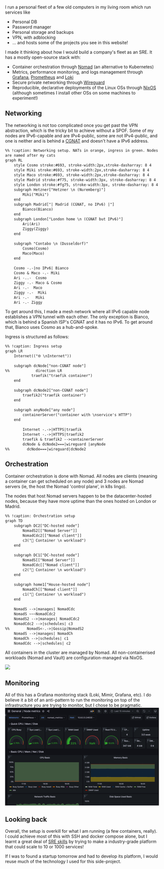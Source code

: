 I run a personal fleet of a few old computers in my living room which run services like
- Personal DB
- Password manager
- Personal storage and backups
- VPN, with adblocking
- ... and hosts some of the projects you see in this website!

I made it thinking about how I would build a company's fleet as an SRE. It has a mostly open-source stack with:
- Container orchestration through [Nomad](https://www.nomadproject.io/) (an alternative to Kubernetes)
- Metrics, performance monitoring, and logs management through [Grafana](https://grafana.net), [Prometheus](https://prometheus.io/docs/introduction/overview/) and [Loki](https://grafana.com/oss/loki/)
- Secure private networking through [Wireguard](https://www.wireguard.com/)
- Reproducible, declarative deployments of the Linux OSs through [NixOS](https://nixos.org/) (although sometimes I install other OSs on some machines to experiment!)


## Networking

The networking is not too complicated once you get past the VPN
abstraction, which is the tricky bit to achieve without a SPOF.
Some of my nodes are IPv6-capable and are IPv4-public, some are not IPv4-public, and one is neither and is behind a [CGNAT](https://en.wikipedia.org/wiki/Carrier-grade_NAT)
and doesn't have a IPv6 address.
```mermaid
%% !caption: Networking setup. NATs in orange, ingress in green. Nodes are named after my cats
graph RL
    style Cosmo stroke:#693, stroke-width:2px,stroke-dasharray: 8 4
    style Miki stroke:#693, stroke-width:2px,stroke-dasharray: 8 4
    style Maco stroke:#693, stroke-width:2px,stroke-dasharray: 8 4
    style Madrid stroke:#f75, stroke-width:3px, stroke-dasharray: 8 4
    style London stroke:#fg75, stroke-width:3px, stroke-dasharray: 8 4
    subgraph Hetzner["Hetzner \n (Nuremberg)"]
        Miki("Miki")
    end
    subgraph Madrid["| Madrid (CGNAT, no IPv6) |"]
        Bianco(Bianco)
    end
    subgraph London["London home \n (CGNAT but IPv6)"]
        Ari(Ari)
        Ziggy(Ziggy)
    end
        
    subgraph "Contabo \n (Dusseldorf)"
        Cosmo(Cosmo)
        Maco(Maco)
    end

    Cosmo -.-|no IPv6| Bianco
    Cosmo & Maco -.- Miki
    Ari -..-  Cosmo
    Ziggy -.- Maco & Cosmo
    Ari -.-  Maco
    Ziggy -.-  Miki
    Ari -.-   Miki
    Ari -.- Ziggy
```

To get around this, I made a mesh network where all IPv6 capable node
establishes a VPN tunnel with each other.
The only exception is Bianco, which is behind a Spanish ISP's CGNAT
and it has no IPv6. To get around that, Bianco uses Cosmo as a hub-and-spoke. 

Ingress is structured as follows:

```mermaid
%% !caption: Ingress setup
graph LR
    Internet(("🌐 \nInternet"))
        
    subgraph dcNode["non-CGNAT node"]
%%            direction LR
            traefik("traefik container")
    end
        
    subgraph dcNode2["non-CGNAT node"]
        traefik2("traefik container")
    end

    subgraph anyNode["any node"]
        containerServer("container with \nservice's HTTP")
    end
        
        Internet -.->|HTTPS|traefik
        Internet -.->|HTTPS|traefik2
        traefik & traefik2 -->containerServer
        dcNode & dcNode2===|wireguard |anyNode
%%        dcNode===|wireguard|dcNode2
```
## Orchestration

Container orchestration is done with Nomad. All nodes are clients (meaning
a container can get scheduled on any node) and 3 nodes are Nomad servers
(ie, the host the Nomad 'control plane', in k8s lingo).

The nodes that host Nomad servers happen to be the datacenter-hosted nodes,
because they have more uptime than the ones hosted on London or Madrid.

```mermaid
%% !caption: Orchestration setup
graph TD
    subgraph DC2["DC-hosted node"]
        NomadS2[["Nomad Server"]]
        NomadCdc2[["Nomad client"]]
        c3("🐳 Container \n workload")
    end

    subgraph DC1["DC-hosted node"]
        NomadS[["Nomad Server"]]
        NomadCdc[["Nomad client"]]
        c2("🐳 Container \n workload")
    end

    subgraph home1["House-hosted node"]
        NomadCh[["Nomad client"]]
        c1("🐳 Container \n workload")
    end

    NomadS -->|manages| NomadCdc
    NomadS ~~~NomadCdc2
    NomadS2 -->|manages| NomadCdc2
    NomadCdc2 -->|schedules| c3
%%        NomadS<-.->|Gossip|NomadS2
    NomadS -->|manages| NomadCh
    NomadCh -->|schedules| c1
    NomadCdc -->|schedules| c2
```

All containers in the cluster are managed by Nomad. All non-containerised
workloads (Nomad and Vault) are configuration-managed via NixOS.


<img src="/assets/project/nomadWebPortfolio2-min.png" class="centered border-radius"
caption="Nomad Job page for this website"
/>
## Monitoring

All of this has a Grafana monitoring stack (Loki, Mimir, Grafana, etc).
I do believe it a bit of an anti-pattern to run the monitoring on top of the infrastructure
you are trying to monitor, but I chose to be pragmatic.
<img
src="/assets/selfhosted2.png"
class="centered border-radius"
caption="Screenshot of a Grafana monitoring dashboard"
/>


## Looking back

Overall, the setup is overkill for what I am running (a few containers, really). I could achieve most of this with SSH and docker compose alone, but
I learnt a great deal of [SRE skills](https://en.wikipedia.org/wiki/Site_reliability_engineering) by trying to make a industry-grade platform that could scale to 10 or 1000 services!

If I was to found a startup tomorrow and had to develop its platform, I would reuse much of the technology I used for this side-project.
